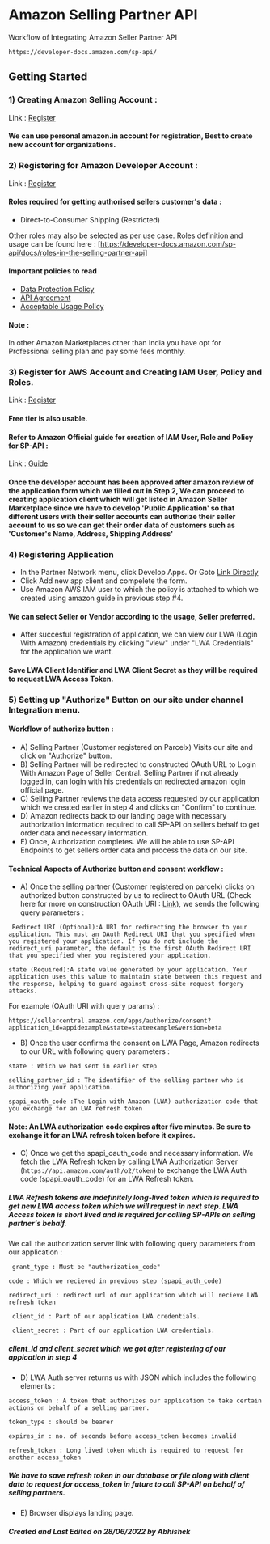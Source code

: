 # Amazon Selling Partner API

Workflow of Integrating Amazon Seller Partner API
```
https://developer-docs.amazon.com/sp-api/
```

## Getting Started

### 1) Creating Amazon Selling Account :
Link : [Register](https://sellercentral.amazon.in/signin)

#### We can use personal amazon.in account for registration, Best to create new account for organizations.

### 2) Registering for Amazon Developer Account :
Link : [Register](https://sellercentral.amazon.in/developer/register)

#### Roles required for getting authorised sellers customer's data :
* Direct-to-Consumer Shipping (Restricted)

Other roles may also be selected as per use case. Roles definition and usage can be found here : [https://developer-docs.amazon.com/sp-api/docs/roles-in-the-selling-partner-api]

#### Important policies to read
* [Data Protection Policy](https://sellercentral.amazon.in/mws/static/policy?documentType=DPP&locale=en_IN)
* [API Agreement](https://sellercentral.amazon.in/mws/static/agreement?&locale=en_IN)
* [Acceptable Usage Policy](https://sellercentral.amazon.in/mws/static/agreement?&locale=en_IN)

#### Note :
In other Amazon Marketplaces other than India you have opt for Professional selling plan and pay some fees monthly.

### 3) Register for AWS Account and Creating IAM User, Policy and Roles.
Link : [Register](https://portal.aws.amazon.com/billing/signup)
#### Free tier is also usable.

#### Refer to Amazon Official guide for creation of IAM User, Role and Policy for SP-API :
Link : [Guide](https://developer-docs.amazon.com/sp-api/docs/creating-and-configuring-iam-policies-and-entities)

#### Once the developer account has been approved after amazon review of the application form which we filled out in Step 2, We can proceed to creating application client which will get listed in Amazon Seller Marketplace since we have to develop 'Public Application' so that different users with their seller accounts can authorize their seller account to us so we can get their order data of customers such as 'Customer's Name, Address, Shipping Address'

### 4) Registering Application
* In the Partner Network menu, click Develop Apps. Or Goto [Link Directly](https://sellercentral.amazon.in/sellingpartner/developerconsole/) 
* Click Add new app client and compelete the form.
* Use Amazon AWS IAM user to which the policy is attached to which we created using amazon guide in previous step #4.
#### We can select Seller or Vendor according to the usage, Seller preferred.
* After succesful registration of application, we can view our LWA (Login With Amazon) credentials by clicking "view" under "LWA Credentials" for the application we want.
#### Save LWA Client Identifier and LWA Client Secret as they will be required to request LWA Access Token.

### 5) Setting up "Authorize" Button on our site under channel Integration menu.
#### Workflow of authorize button :
* A) Selling Partner (Customer registered on Parcelx) Visits our site and click on "Authorize" button.
* B) Selling Partner will be redirected to constructed OAuth URL to Login With Amazon Page of Seller Central. Selling Partner if not already logged in, can login with his credentials on redirected amazon login official page.
* C) Selling Partner reviews the data access requested by our application which we created earlier in step 4 and clicks on "Confirm" to continue.
* D) Amazon redirects back to our landing page with necessary authorization information required to call SP-API on sellers behalf to get order data and necessary information.
* E) Once, Authorization completes. We will be able to use SP-API Endpoints to get sellers order data and process the data on our site.

#### Technical Aspects of Authorize button and consent workflow :
* A) Once the selling partner (Customer registered on parcelx) clicks on authorized button constructed by us to redirect to OAuth URL (Check here for more on construction OAuth URI : [Link](https://developer-docs.amazon.com/sp-api/docs/authorizing-selling-partner-api-applications#constructing-an-oauth-authorization-uri)), we sends the following query parameters :


``` Redirect URI (Optional):A URI for redirecting the browser to your application. This must an OAuth Redirect URI that you specified when you registered your application. If you do not include the redirect_uri parameter, the default is the first OAuth Redirect URI that you specified when you registered your application.```


```state (Required):A state value generated by your application. Your application uses this value to maintain state between this request and the response, helping to guard against cross-site request forgery attacks.```

For example (OAuth URI with query params) : 

``` https://sellercentral.amazon.com/apps/authorize/consent?application_id=appidexample&state=stateexample&version=beta ```

* B) Once the user confirms the consent on LWA Page, Amazon redirects to our URL with following query parameters :


```state : Which we had sent in earlier step```


```selling_partner_id : The identifier of the selling partner who is authorizing your application. ```


```spapi_oauth_code :The Login with Amazon (LWA) authorization code that you exchange for an LWA refresh token```


#### Note: An LWA authorization code expires after five minutes. Be sure to exchange it for an LWA refresh token before it expires.

* C) Once we get the spapi_oauth_code and necessary information. We fetch the LWA Refresh token by calling LWA Authorization Server (```https://api.amazon.com/auth/o2/token```) to exchange the LWA Auth code (spapi_oauth_code) for an LWA Refresh token.
##### LWA Refresh tokens are indefinitely long-lived token which is required to get new LWA access token which we will request in next step. LWA Access token is short lived and is required for calling SP-APIs on selling partner's behalf.

We call the authorization server link with following query parameters from our application :


``` grant_type : Must be "authorization_code"```


```code : Which we recieved in previous step (spapi_auth_code)```


```redirect_uri : redirect url of our application which will recieve LWA refresh token```


``` client_id : Part of our application LWA credentials.```


``` client_secret : Part of our application LWA credentials.```


##### client_id and client_secret which we got after registering of our appication in step 4

* D) LWA Auth server returns us with JSON which includes the following elements :


```access_token : A token that authorizes our application to take certain actions on behalf of a selling partner. ```


```token_type : should be bearer```


```expires_in : no. of seconds before access_token becomes invalid```


```refresh_token : Long lived token which is required to request for another access_token```


##### We have to save refresh token in our database or file along with client data to request for access_token in future to call SP-API on behalf of selling partners.

* E) Browser displays landing page.

##### Created and Last Edited on 28/06/2022 by Abhishek